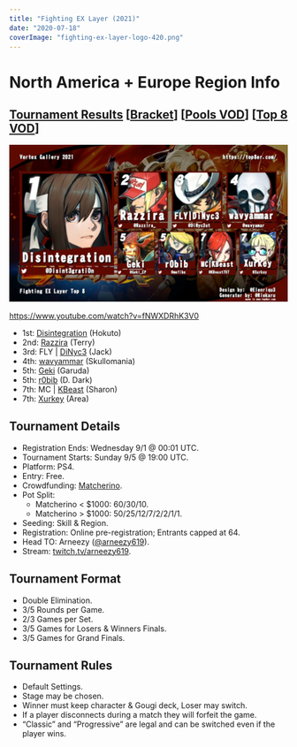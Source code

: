```yaml
---
title: "Fighting EX Layer (2021)"
date: "2020-07-18"
coverImage: "fighting-ex-layer-logo-420.png"
---
```


# North America + Europe Region Info

## [Tournament Results](http://twitter.com/arneezy619/status/1434655036919984136) \[[Bracket](https://smash.gg/tournament/vortex-gallery-2021/event/fighting-ex-layer-ps4-na-eu-1/brackets)\] \[[Pools VOD](https://www.youtube.com/watch?v=dE-0LlnnMLo)\] \[[Top 8 VOD](https://www.youtube.com/watch?v=fNWXDRhK3V0)\]

![](/uploads/E-jqqDdXIAAzp9a-1024x576.jpg)

https://www.youtube.com/watch?v=fNWXDRhK3V0

- 1st: [Disintegration](https://twitter.com/Disint3grati0n) (Hokuto)
- 2nd: [Razzira](https://twitter.com/Razzira_) (Terry)
- 3rd: FLY \| [DiNyc3](https://twitter.com/DiNyc3st) (Jack)
- 4th: [wavyammar](https://twitter.com/wavyamar) (Skullomania)
- 5th: [Geki](https://twitter.com/Geki_CP) (Garuda)
- 5th: [r0bib](https://twitter.com/mofibs) (D. Dark)
- 7th: MC \| [KBeast](https://twitter.com/KBeast707) (Sharon)
- 7th: [Xurkey](https://twitter.com/Xurkey) (Area)

## Tournament Details

- Registration Ends: Wednesday 9/1 @ 00:01 UTC.
- Tournament Starts: Sunday 9/5 @ 19:00 UTC.
- Platform: PS4.
- Entry: Free.
- Crowdfunding: [Matcherino](https://matcherino.com/tournaments/56311).
- Pot Split:
    - Matcherino < $1000: 60/30/10.
    - Matcherino > $1000: 50/25/12/7/2/2/1/1.
- Seeding: Skill & Region.
- Registration: Online pre-registration; Entrants capped at 64.
- Head TO: Arneezy ([@arneezy619](https://twitter.com/arneezy619)).
- Stream: [twitch.tv/arneezy619](http://twitch.tv/arneezy619).

## Tournament Format

- Double Elimination.
- 3/5 Rounds per Game.
- 2/3 Games per Set.
- 3/5 Games for Losers & Winners Finals.
- 3/5 Games for Grand Finals.

## Tournament Rules

- Default Settings.
- Stage may be chosen.
- Winner must keep character & Gougi deck, Loser may switch.
- If a player disconnects during a match they will forfeit the game.
- “Classic” and “Progressive” are legal and can be switched even if the player wins.
